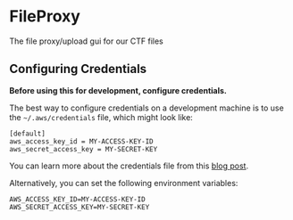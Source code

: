 # FileProxy
The file proxy/upload gui for our CTF files

## Configuring Credentials

**Before using this for development, configure credentials.**

The best way to configure credentials on a development machine is to use the `~/.aws/credentials` file, which might look like:

```
[default]
aws_access_key_id = MY-ACCESS-KEY-ID
aws_secret_access_key = MY-SECRET-KEY
```

You can learn more about the credentials file from this
[blog post](http://blogs.aws.amazon.com/security/post/Tx3D6U6WSFGOK2H/A-New-and-Standardized-Way-to-Manage-Credentials-in-the-AWS-SDKs).

Alternatively, you can set the following environment variables:

```
AWS_ACCESS_KEY_ID=MY-ACCESS-KEY-ID
AWS_SECRET_ACCESS_KEY=MY-SECRET-KEY
```
